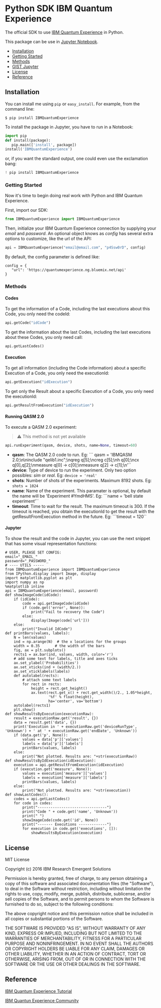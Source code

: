 # Python SDK IBM Quantum Experience

The official SDK to use [IBM Quantum Experience](https://quantumexperience.ng.bluemix.net/) in Python.

This package can be use in [Jupyter Notebook](https://jupyter.org/).

* [Installation](#installation)
* [Getting Started](#getting-started)
* [Methods](#methods)
* [GIST Jupyter](#jupyter)
* [License](#license)
* [Reference](#reference)

## Installation

You can install me using `pip` or `easy_install`. For example, from the command line:

    $ pip install IBMQuantumExperience

To install the package in Jupyter, you have to run in a Notebook:

```python
import pip
def install(package):
   pip.main(['install', package])
install('IBMQuantumExperience')
```

or, if you want the standard output, one could even use the exclamation bang:

```python
! pip install IBMQuantumExperience
```

### Getting Started

Now it's time to begin doing real work with Python and IBM Quantum Experience.

First, import our SDK:

```python
from IBMQuantumExperience import IBMQuantumExperience
```

Then, initialize your IBM Quantum Experience connection by supplying your *email* and *password*. An optional object knows as *config* has several extra options to customize, like the url of the API:

```python
api = IBMQuantumExperience("email@email.com", "p4Ssw0rD", config)
```

By default, the config parameter is defined like:

```
config = {
   "url": 'https://quantumexperience.ng.bluemix.net/api'
}
```


### Methods

#### Codes

To get the information of a Code, including the last executions about this Code, you only need the codeId:

```python
api.getCode("idCode")
```

To get the information about the last Codes, including the last executions about these Codes, you only need call:

```python
api.getLastCodes()
```

#### Execution

To get all information (including the Code information) about a specific Execution of a Code, you only need the executionId:

```python
api.getExecution("idExecution")
```

To get only the Result about a specific Execution of a Code, you only need the executionId:

```python
api.getResultFromExecution("idExecution")
```

#### Running QASM 2.0

To execute a QASM 2.0 experiment:

> :warning: This method is not yet available

```python
api.runExperiment(qasm, device, shots, name=None, timeout=60)
```

- **qasm**: The QASM 2.0 code to run. Eg: 
``` qasm = 'IBMQASM 2.0;\n\ninclude "qelib1.inc";\nqreg q[5];\ncreg c[5];\nh q[0];\ncx q[0],q[2];\nmeasure q[0] -> c[0];\nmeasure q[2] -> c[1];\n'``
- **device**: Type of device to run the experiment. Only two option possibles: *sim* or *real*. Eg:
```device = 'real' ```
- **shots**: Number of shots of the experiments. Maximum 8192 shots. Eg:
```shots = 1024 ```
- **name**: Name of the experiment. This paramater is optional, by default the name will be 'Experiment \#YmdHMS'. Eg:
```name = 'bell state experiment'``
- **timeout**: Time to wait for the result. The maximum timeout is 300. If the timeout is reached, you obtain the executionId to get the result with the getResultFromExecution method in the future. Eg:
```timeout = 120``


#### Jupyter

To show the result and the code in Jupyter, you can use the next snippet that has some visual representation functions:

```
# USER, PLEASE SET CONFIG:
email="_EMAIL_"
password="_PASSWORD_"
# ---- UTILS -----
from IBMQuantumExperience import IBMQuantumExperience
from IPython.display import Image, display
import matplotlib.pyplot as plt
import numpy as np
%matplotlib inline
api = IBMQuantumExperience(email, password)
def showImageCode(idCode):
    if (idCode):
        code = api.getImageCode(idCode)
        if (code.get('error', None)):
            print("Fail to recovery the Code")
        else:
            display(Image(code['url']))
    else:
        print("Invalid IdCode")
def printBars(values, labels):
    N = len(values)
    ind = np.arange(N)  # the x locations for the groups
    width = 0.35       # the width of the bars
    fig, ax = plt.subplots()
    rects1 = ax.bar(ind, values, width, color='r')
    # add some text for labels, title and axes ticks
    ax.set_ylabel('Probabilities')
    ax.set_xticks(ind + (width/2.))
    ax.set_xticklabels(labels)
    def autolabel(rects):
        # attach some text labels
        for rect in rects:
            height = rect.get_height()
            ax.text(rect.get_x() + rect.get_width()/2., 1.05*height,
                    '%f' % float(height),
                    ha='center', va='bottom')
    autolabel(rects1)
    plt.show()
def showResultsByExecution(executionRaw):
    result = executionRaw.get('result', {})
    data = result.get('data', {})
    print('Execution in ' + executionRaw.get('deviceRunType', 'Unknown') + ' at ' + executionRaw.get('endDate', 'Unknown'))
    if (data.get('p', None)):
        values = data['p']['values']
        labels = data['p']['labels']
        printBars(values, labels)
    else:
        print("Not plotted. Results are: "+str(executionRaw))
def showResultsByIdExecution(idExecution):
    execution = api.getResultFromExecution(idExecution)
    if (execution.get('measure', None)):
        values = execution['measure']['values']
        labels = execution['measure']['labels']
        printBars(values, labels)
    else:
        print("Not plotted. Results are: "+str(execution))
def showLastCodes():
    codes = api.getLastCodes()
    for code in codes:
        print("--------------------------------")
        print("Code " + code.get('name', 'Unknown'))
        print(" ")
        showImageCode(code.get('id', None))
        print("------- Executions -------------")
        for execution in code.get('executions', []):
            showResultsByExecution(execution)
```

## License

MIT License

Copyright (c) 2016 IBM Research Emergent Solutions

Permission is hereby granted, free of charge, to any person obtaining a copy
of this software and associated documentation files (the "Software"), to deal
in the Software without restriction, including without limitation the rights
to use, copy, modify, merge, publish, distribute, sublicense, and/or sell
copies of the Software, and to permit persons to whom the Software is
furnished to do so, subject to the following conditions:

The above copyright notice and this permission notice shall be included in all
copies or substantial portions of the Software.

THE SOFTWARE IS PROVIDED "AS IS", WITHOUT WARRANTY OF ANY KIND, EXPRESS OR
IMPLIED, INCLUDING BUT NOT LIMITED TO THE WARRANTIES OF MERCHANTABILITY,
FITNESS FOR A PARTICULAR PURPOSE AND NONINFRINGEMENT. IN NO EVENT SHALL THE
AUTHORS OR COPYRIGHT HOLDERS BE LIABLE FOR ANY CLAIM, DAMAGES OR OTHER
LIABILITY, WHETHER IN AN ACTION OF CONTRACT, TORT OR OTHERWISE, ARISING FROM,
OUT OF OR IN CONNECTION WITH THE SOFTWARE OR THE USE OR OTHER DEALINGS IN THE
SOFTWARE.

## Reference

[IBM Quantum Experience Tutorial](https://quantumexperience.ng.bluemix.net/qstage/#/tutorial?sectionId=c59b3710b928891a1420190148a72cce&pageIndex=0)

[IBM Quantun Experience Community](https://quantumexperience.ng.bluemix.net/qstage/#/community)
